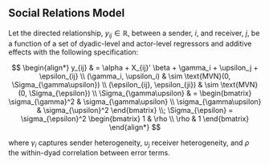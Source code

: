 Social Relations Model
---

Let the directed relationship, $y_{ij} \in \mathbb{R}$, between a
sender, $i$, and receiver, $j$, be a function of a set of dyadic-level
and actor-level regressors and additive effects with the following
specification:

$$
\begin{align*}
y_{ij} & = \alpha +  X_{ij}' \beta + \gamma_i + \upsilon_j + \epsilon_{ij} \\
(\gamma_i, \upsilon_i) & \sim \text{MVN}(0, \Sigma_{\gamma\upsilon}) \\
(\epsilon_{ij}, \epsilon_{ji}) & \sim \text{MVN}(0, \Sigma_{\epsilon}) \\
\Sigma_{\gamma\upsilon} & =
\begin{bmatrix}
\sigma_{\gamma}^2 & \sigma_{\gamma\upsilon} \\
\sigma_{\gamma\upsilon} & \sigma_{\upsilon}^2
\end{bmatrix} \\;
\Sigma_{\epsilon} = \sigma_{\epsilon}^2
\begin{bmatrix}
1 & \rho \\
\rho & 1
\end{bmatrix}
\end{align*}
$$

where $\gamma_i$ captures sender heterogeneity, $\upsilon_j$ receiver
heterogeneity, and $\rho$ the within-dyad correlation between error
terms.
